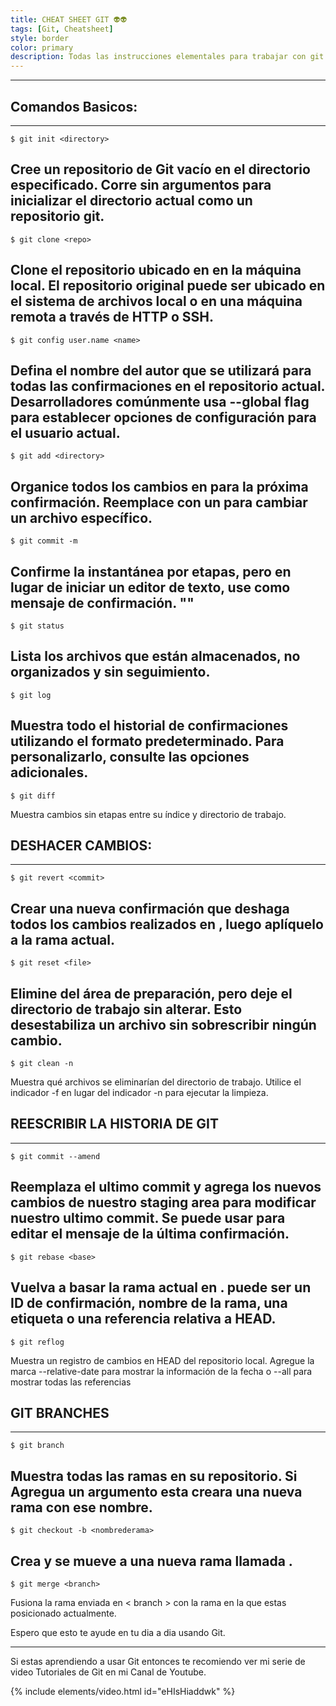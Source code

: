 ```yaml
---
title: CHEAT SHEET GIT 👽👽
tags: [Git, Cheatsheet]
style: border
color: primary
description: Todas las instrucciones elementales para trabajar con git.
---
```

------------------------

## Comandos Basicos:
------------------------------
```terminal
$ git init <directory>
```

Cree un repositorio de Git vacío en el directorio especificado. Corre sin
argumentos para inicializar el directorio actual como un repositorio git.
------------------------------
```terminal
$ git clone <repo>
```

Clone el repositorio ubicado en <repo> en la máquina local. El repositorio original puede ser ubicado en el sistema de archivos local o en una máquina remota a través de HTTP o SSH.
------------------------------
```terminal
$ git config user.name <name>
```

Defina el nombre del autor que se utilizará para todas las confirmaciones en el repositorio actual. Desarrolladores comúnmente usa --global flag para establecer opciones de configuración para el usuario actual.
------------------------------
```terminal
$ git add <directory>
```

Organice todos los cambios en <directorio> para la próxima confirmación.
Reemplace <directorio> con un <archivo> para cambiar un archivo específico.
------------------------------
```terminal
$ git commit -m
```

Confirme la instantánea por etapas, pero en lugar de iniciar un editor de texto, use <mensaje> como mensaje de confirmación.
"<message>"
------------------------------
```terminal
$ git status
```

Lista los archivos que están almacenados, no organizados y sin seguimiento.
------------------------------
```terminal
$ git log
```

Muestra todo el historial de confirmaciones utilizando el formato predeterminado.
Para personalizarlo, consulte las opciones adicionales.
------------------------------
```terminal
$ git diff
```

Muestra cambios sin etapas entre su índice y
directorio de trabajo.


## DESHACER CAMBIOS:
------------------------------
```terminal
$ git revert <commit>
```
Crear una nueva confirmación que deshaga todos los cambios realizados en
<commit>, luego aplíquelo a la rama actual.
------------------------------
```terminal
$ git reset <file>
```

Elimine <archivo> del área de preparación, pero deje el directorio de trabajo
sin alterar. Esto desestabiliza un archivo sin sobrescribir ningún cambio.
------------------------------
```terminal
$ git clean -n
```

Muestra qué archivos se eliminarían del directorio de trabajo.
Utilice el indicador -f en lugar del indicador -n para ejecutar la limpieza.

## REESCRIBIR LA HISTORIA DE GIT
------------------------------
```terminal
$ git commit --amend
```

Reemplaza el ultimo commit y agrega los nuevos cambios de nuestro staging area para modificar nuestro ultimo commit.  Se puede usar para editar el mensaje de la última confirmación.
------------------------------
```terminal
$ git rebase <base>
```

Vuelva a basar la rama actual en <base>. <base> puede ser un ID de confirmación, nombre de la rama, una etiqueta o una referencia relativa a HEAD.
------------------------------
```terminal
$ git reflog
```

Muestra un registro de cambios en HEAD del repositorio local.
Agregue la marca --relative-date para mostrar la información de la fecha o --all para mostrar todas las referencias

## GIT BRANCHES
------------------------------
```terminal
$ git branch
```

Muestra todas las ramas en su repositorio. Si Agregua un argumento <nombrederama> esta creara una nueva rama con ese nombre.
------------------------------
```terminal
$ git checkout -b <nombrederama>
```

Crea y se mueve a una nueva rama llamada <nombrederama>.
------------------------------
```terminal
$ git merge <branch>
```

Fusiona la rama enviada en < branch > con la rama en la que estas posicionado actualmente.

Espero que esto te ayude en tu dia a dia usando Git.

------------------------

Si estas aprendiendo a usar Git entonces te recomiendo ver mi serie de video Tutoriales de Git en mi Canal de Youtube.

{% include elements/video.html id="eHIsHiaddwk" %}
